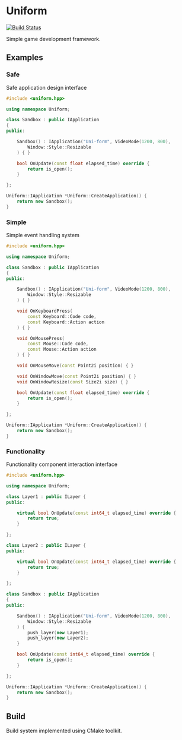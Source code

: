 # Uniform
[![Build Status](https://travis-ci.org/beryll1um/Uniform.svg?branch=master)](https://travis-ci.org/beryll1um/Uniform.svg?branch=master)

Simple game development framework.

## Examples
### Safe
Safe application design interface
```cpp
#include <uniform.hpp>

using namespace Uniform;

class Sandbox : public IApplication
{
public:

    Sandbox() : IApplication("Uni-form", VideoMode(1200, 800),
        Window::Style::Resizable
    ) { }

    bool OnUpdate(const float elapsed_time) override {
        return is_open();
    }

};

Uniform::IApplication *Uniform::CreateApplication() {
    return new Sandbox();
}
```

### Simple
Simple event handling system
```cpp
#include <uniform.hpp>

using namespace Uniform;

class Sandbox : public IApplication
{
public:

    Sandbox() : IApplication("Uni-form", VideoMode(1200, 800),
        Window::Style::Resizable
    ) { }

    void OnKeyboardPress(
        const Keyboard::Code code,
        const Keyboard::Action action
    ) { }

    void OnMousePress(
        const Mouse::Code code,
        const Mouse::Action action
    ) { }

    void OnMouseMove(const Point2i position) { }

    void OnWindowMove(const Point2i position) { }
    void OnWindowResize(const Size2i size) { }

    bool OnUpdate(const float elapsed_time) override {
        return is_open();
    }

};

Uniform::IApplication *Uniform::CreateApplication() {
    return new Sandbox();
}
```

### Functionality
Functionality component interaction interface
```cpp
#include <uniform.hpp>

using namespace Uniform;

class Layer1 : public ILayer {
public:

    virtual bool OnUpdate(const int64_t elapsed_time) override {
        return true;
    }

};

class Layer2 : public ILayer {
public:

    virtual bool OnUpdate(const int64_t elapsed_time) override {
        return true;
    }

};

class Sandbox : public IApplication
{
public:

    Sandbox() : IApplication("Uni-form", VideoMode(1200, 800),
        Window::Style::Resizable
    ) {
        push_layer(new Layer1);
        push_layer(new Layer2);
    }

    bool OnUpdate(const int64_t elapsed_time) override {
        return is_open();
    }

};

Uniform::IApplication *Uniform::CreateApplication() {
    return new Sandbox();
}
```

## Build
Build system implemented using CMake toolkit.